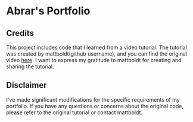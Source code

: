 # Abrar's Portfolio

## Credits

This project includes code that I learned from a video tutorial. The tutorial was created by mattboldt(github username), and you can find the original video [here](https://www.youtube.com/watch?v=7mVQZZrPePk). I want to express my gratitude to mattboldt for creating and sharing the tutorial.

## Disclaimer

I've made significant modifications for the specific requirements of my portfolio. If you have any questions or concerns about the original code, please refer to the original tutorial or contact mattboldt.
